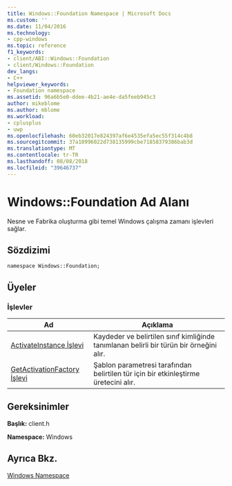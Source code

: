 ```yaml
---
title: Windows::Foundation Namespace | Microsoft Docs
ms.custom: ''
ms.date: 11/04/2016
ms.technology:
- cpp-windows
ms.topic: reference
f1_keywords:
- client/ABI::Windows::Foundation
- client/Windows::Foundation
dev_langs:
- C++
helpviewer_keywords:
- Foundation namespace
ms.assetid: 96a6b5e0-ddee-4b21-ae4e-da5feeb945c3
author: mikeblome
ms.author: mblome
ms.workload:
- cplusplus
- uwp
ms.openlocfilehash: 60eb32017e824397af6e4535efa5ec55f314c4b8
ms.sourcegitcommit: 37a10996022d738135999cbe71858379386bab3d
ms.translationtype: MT
ms.contentlocale: tr-TR
ms.lasthandoff: 08/08/2018
ms.locfileid: "39646737"
---
```

# <a name="windowsfoundation-namespace"></a>Windows::Foundation Ad Alanı
Nesne ve Fabrika oluşturma gibi temel Windows çalışma zamanı işlevleri sağlar.  
  
## <a name="syntax"></a>Sözdizimi  
  
```  
namespace Windows::Foundation;  
```  
  
## <a name="members"></a>Üyeler  
  
### <a name="functions"></a>İşlevler  
  
|Ad|Açıklama|  
|----------|-----------------|  
|[ActivateInstance İşlevi](../windows/activateinstance-function.md)|Kaydeder ve belirtilen sınıf kimliğinde tanımlanan belirli bir türün bir örneğini alır.|  
|[GetActivationFactory İşlevi](../windows/getactivationfactory-function.md)|Şablon parametresi tarafından belirtilen tür için bir etkinleştirme üretecini alır.|  
  
## <a name="requirements"></a>Gereksinimler  
 **Başlık:** client.h  
  
 **Namespace:** Windows  
  
## <a name="see-also"></a>Ayrıca Bkz.  
 [Windows Namespace](http://msdn.microsoft.com/45b08650-69cd-4f7f-a959-b7361476865c)
